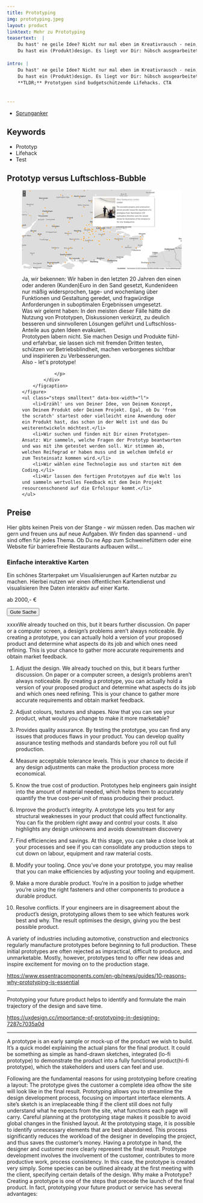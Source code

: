 ```yaml
---
title: Prototyping
img: prototyping.jpeg
layout: product
linktext: Mehr zu Prototyping
teasertext:  |
    Du hast' ne geile Idee? Nicht nur mal eben im Kreativrausch - nein, eine Idee mit fettem Potential. Du hast sie nicht für Dich behalten, mit anderen geteilt, tiefer durchdacht, ausarbeiten lassen und gemerkt: Das ist nicht nur eine geile Idee, sondern eine richtig gute!<br>
    Du hast ein (Produkt)design. Es liegt vor Dir: hübsch ausgearbeitet, grafisch zweidimensional und papiergeduldig. Du kannst jetzt ne Menge Kohle versenken und jemanden mit der Realisierung beauftragen. Oder wir bauen Dir erstmal einen Prototypen.

intro: |
    Du hast' ne geile Idee? Nicht nur mal eben im Kreativrausch - nein, eine Idee mit **fettem** Potential. Du hast sie nicht für Dich behalten, mit anderen geteilt, tiefer durchdacht, ausarbeiten lassen und gemerkt: **Das ist nicht nur eine geile Idee, sondern eine richtig gute!**<br>
    Du hast ein (Produkt)design. Es liegt vor Dir: hübsch ausgearbeitet, grafisch zweidimensional und papiergeduldig. Du kannst jetzt ne Menge Kohle versenken und jemanden mit der Realisierung beauftragen. Oder wir bauen Dir erstmal einen Prototypen.<br>
    **TLDR;** Prototypen sind budgetschützende Lifehacks. CTA


---
```



<section id="topic-list">
    <ul class="toc">
        <li><a href="#mit-highspeed-ins-grosshirn">Sprunganker</a></li>
    </ul>
    <div class="keywordlist limited-box" data-box-width="m">
        <h2>Keywords</h2>
        <ul>
            <li>Prototyp</li>
            <li>Lifehack</li>
            <li>Test</li>
        </ul>
    </div>
</section>

<section id="mit-highspeed-ins-grosshirn">
    <h2>Prototyp versus Luftschloss-Bubble</h2>
    <figure data-columns="2" class="smaltext">
        <img data-height="full" src="./images/erco-karten.jpg" alt="XXXXX">
        <figcaption>
            <div class="limited-box" data-box-width="m">
                <p>
                Ja, wir bekennen: Wir haben in den letzten 20 Jahren den einen oder anderen (Kunden)Euro in den Sand gesetzt, Kundenideen nur mäßig widersprochen, tage- und wochenlang über Funktionen und Gestaltung geredet, und fragwürdige Anforderungen in suboptimalen Ergebnissen umgesetzt.<br>
                Was wir gelernt haben: In den meisten dieser Fälle hätte die Nutzung von Prototypen, Diskussionen verkürzt, zu deulich besseren und sinnvolleren Lösungen geführt und Luftschloss-Anteile aus guten Ideen evakuiert.<br>Prototypen labern nicht. Sie machen Design und Produkte fühl- und erfahrbar, sie lassen sich mit fremden Dritten testen, schützen vor Betriebsblindheit, machen verborgenes sichtbar und inspirieren zu Verbesserungen.<br>
                Also - let's prototype!

                </p>
            </div>
        </figcaption>
    </figure>
    <ul class="steps smalltext" data-box-width="l">
        <li>Erzähl' uns von Deiner Idee, von Deinem Konzept, von Deinem Produkt oder Deinem Projekt. Egal, ob Du 'from the scratch' startest oder vielleicht eine Anwendung oder ein Produkt hast, das schon in der Welt ist und das Du weiterentwickeln möchtest.</li>
        <li>Wir suchen und finden mit Dir einen Prototypen-Ansatz: Wir sammeln, welche Fragen der Prototyp beantworten und was mit ihm getestet werden soll. Wir stimmen ab, welchen Reifegrad er haben muss und im welchem Umfeld er zum Testeinsatz kommen wird.</li>
        <li>Wir wählen eine Technologie aus und starten mit dem Coding.</li>
        <li>Wir lassen den fertigen Prototpyen auf die Welt los und sammeln wertvolles Feedback mit dem Dein Projekt resourcenschonend auf die Erfolsspur kommt.</li>
    </ul>
</section>

<section class="is-light">

<h2>Preise</h2>

<div class="limited-box" data-box-width="m">
<p>
Hier gibts keinen Preis von der Stange - wir müssen reden. Das machen wir gern und freuen uns auf neue Aufgaben.
Wir finden das spannend - und sind offen für jedes Thema. Ob Du ne App zum Schweinefüttern oder eine Website für barrierefreie Restaurants aufbauen willst...
</p>
</div>

<div class="price-list">


<div class="price">
    <h3 class="price__headline">Einfache interaktive Karten</h3>
    <div class="price__content">
        <p class="price-text">Ein schönes Starterpaket um Visualisierungen auf Karten nutzbar zu machen. Hierbei nutzen wir einen öffentlichen Kartendienst und visualisieren Ihre Daten interaktiv auf einer Karte.</p>
        <p class="price-tag">ab 2000,- €</p>
        <button class="button-simple" role="button" data-cta-action="asasass">Gute Sache</button>
    </div>
</div>
<!-- more -->

xxxxWe already touched on this, but it bears further discussion. On paper or a computer screen, a design’s problems aren’t always noticeable. By creating a prototype, you can actually hold a version of your proposed product and determine what aspects do its job and which ones need refining. This is your chance to gather more accurate requirements and obtain market feedback.

1. Adjust the design. We already touched on this, but it bears further discussion. On paper or a computer screen, a design’s problems aren’t always noticeable. By creating a prototype, you can actually hold a version of your proposed product and determine what aspects do its job and which ones need refining. This is your chance to gather more accurate requirements and obtain market feedback.

2. Adjust colours, textures and shapes. Now that you can see your product, what would you change to make it more marketable?

3. Provides quality assurance. By testing the prototype, you can find any issues that produces flaws in your product. You can develop quality assurance testing methods and standards before you roll out full production.

4. Measure acceptable tolerance levels. This is your chance to decide if any design adjustments can make the production process more economical.

5. Know the true cost of production. Prototypes help engineers gain insight into the amount of material needed, which helps them to accurately quantify the true cost-per-unit of mass producing their product.

6. Improve the product’s integrity. A prototype lets you test for any structural weaknesses in your product that could affect functionality. You can fix the problem right away and control your costs. It also highlights any design unknowns and avoids downstream discovery

7. Find efficiencies and savings. At this stage, you can take a close look at your processes and see if you can consolidate any production steps to cut down on labour, equipment and raw material costs.

8. Modify your tooling. Once you’ve done your prototype, you may realise that you can make efficiencies by adjusting your tooling and equipment.

9. Make a more durable product. You’re in a position to judge whether you’re using the right fasteners and other components to produce a durable product.

10. Resolve conflicts. If your engineers are in disagreement about the product’s design, prototyping allows them to see which features work best and why. The result optimises the design, giving you the best possible product.

A variety of industries including automotive, construction and electronics regularly manufacture prototypes before beginning to full production. These initial prototypes are often rejected as impractical, difficult to produce, and unmarketable. Mostly, however, prototypes tend to offer new ideas and inspire excitement for moving on to the production stage.

https://www.essentracomponents.com/en-gb/news/guides/10-reasons-why-prototyping-is-essential

---


Prototyping your future product helps to identify and formulate the main trajectory of the design and save time.

https://uxdesign.cc/importance-of-prototyping-in-designing-7287c7035a0d

---

A prototype is an early sample or mock-up of the product we wish to build. It’s a quick model explaining the actual plans for the final product. It could be something as simple as hand-drawn sketches, integrated (lo-fi prototype) to demonstrate the product into a fully functional product(hi-fi prototype), which the stakeholders and users can feel and use.


Following are the fundamental reasons for using prototyping before creating a layout:
The prototype gives the customer a complete idea of ​​how the site will look like in the final result.
Prototyping allows you to streamline the design development process, focusing on important interface elements.
A site’s sketch is an irreplaceable thing if the client still does not fully understand what he expects from the site, what functions each page will carry. Careful planning at the prototyping stage makes it possible to avoid global changes in the finished layout.
At the prototyping stage, it is possible to identify unnecessary elements that are best abandoned.
This process significantly reduces the workload of the designer in developing the project, and thus saves the customer’s money.
Having a prototype in hand, the designer and customer more clearly represent the final result.
Prototype development involves the involvement of the customer, contributes to more productive work, process consistency.
In this case, the prototype is created very simply. Some species can be outlined already at the first meeting with the client, specifying certain details of the design.
Why make a Prototype?
Creating a prototype is one of the steps that precede the launch of the final product. In fact, prototyping your future product or service has several advantages:
